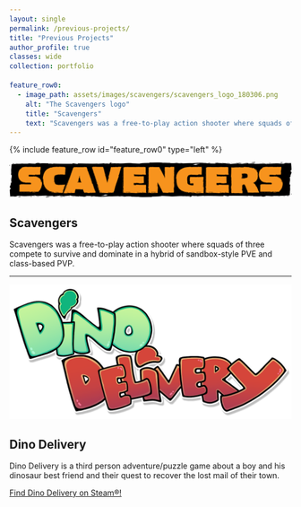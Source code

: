```yaml
---
layout: single
permalink: /previous-projects/
title: "Previous Projects"
author_profile: true
classes: wide
collection: portfolio

feature_row0:
  - image_path: assets/images/scavengers/scavengers_logo_180306.png
    alt: "The Scavengers logo"
    title: "Scavengers"
    text: "Scavengers was a free-to-play action shooter where squads of three compete to survive and dominate in a hybrid of sandbox-style PVE and class-based PVP."
---
```


{% include feature_row id="feature_row0" type="left" %}

![The Scavengers logo](/assets/images/scavengers/scavengers_logo_180306.png "Scavengers")<br>
## Scavengers
Scavengers was a free-to-play action shooter where squads of three compete to survive and dominate in a hybrid of sandbox-style PVE and class-based PVP.

---

![The Dino Delivery logo](/assets/images/dino-delivery/Dino_Delivery_Logo_01.png "Dino Delivery")<br>
## Dino Delivery
Dino Delivery is a third person adventure/puzzle game about a boy and his dinosaur best friend and their quest to recover the lost mail of their town.

<i class="fab fa-steam"></i> [Find Dino Delivery on Steam&reg;!](https://store.steampowered.com/app/1109400/Dino_Delivery/)